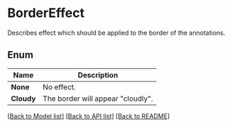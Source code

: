 ﻿
# BorderEffect
Describes effect which should be applied to the border of the annotations.

## Enum
 Name | Description
------------ | ------------
**None** | No effect.
**Cloudy** | The border will appear "cloudly".


[[Back to Model list]](../README.md#documentation-for-models) [[Back to API list]](../README.md#documentation-for-api-endpoints) [[Back to README]](../README.md)


